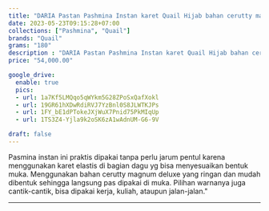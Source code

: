 ```yaml
---
title: "DARIA Pastan Pashmina Instan karet Quail Hijab bahan cerutty magnum deluxe"
date: 2023-05-23T09:15:28+07:00
collections: ["Pashmina", "Quail"]
brands: "Quail"
grams: "180"
description : "DARIA Pastan Pashmina Instan karet Quail Hijab bahan cerutty magnum deluxe"
price: "54,000.00"

google_drive:
  enable: true
  pics:
  - url: 1a7Kf5LMQqo5qWYkm5G28ZPoSxQafXokl
  - url: 19GR61hXDwRdiRVJ7YzBnl0S8JLWTKJPs
  - url: 1FY_bE1dPTokeJXjWuX7Pnid75PkMIqUp
  - url: 1TS3Z4-Yjla9k2oSK6zA1wAdnUM-G6-9V

draft: false
---
```


Pasmina instan ini praktis dipakai tanpa perlu jarum pentul karena menggunakan karet elastis di bagian dagu yg bisa menyesuaikan bentuk muka. Menggunakan bahan cerutty magnum deluxe yang ringan dan mudah dibentuk sehingga langsung pas dipakai di muka. Pilihan warnanya juga cantik-cantik, bisa dipakai kerja, kuliah, ataupun jalan-jalan."

----------    
 
